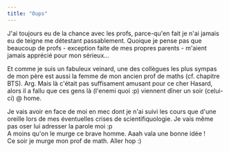 ```yaml
---
title: "Oups"
---
```


J'ai toujours eu de la chance avec les profs, parce-qu'en fait je n'ai jamais
eu de teigne me détestant passablement. Quoique je pense pas que beaucoup de
profs - exception faite de mes propres parents - m'aient jamais apprécié pour
mon sérieux...

Et comme je suis un fabuleux veinard, une des collègues les plus sympas de mon
père est aussi la femme de mon ancien prof de maths (cf. chapitre BTS). Arg.
Mais là c'était pas suffisament amusant pour ce cher Hasard, alors il a fallu
que ces gens là (l'enemi quoi :p) viennent dîner un soir (celui-ci) @ home.

Je vais avoir en face de moi en mec dont je n'ai suivi les cours que d'une
oreille lors de mes éventuelles crises de scientifiquologie. Je vais même pas
oser lui adresser la parole moi :p  
A moins qu'on le murge ce brave homme. Aaah vala une bonne idée !  
Ce soir je murge mon prof de math. Aller hop :)

